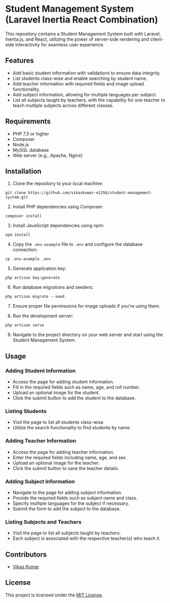 # Student Management System (Laravel Inertia React Combination)

This repository contains a Student Management System built with Laravel, Inertia.js, and React, utilizing the power of server-side rendering and client-side interactivity for seamless user experience.

## Features

- Add basic student information with validations to ensure data integrity.
- List students class-wise and enable searching by student name.
- Add teacher information with required fields and image upload functionality.
- Add subject information, allowing for multiple languages per subject.
- List all subjects taught by teachers, with the capability for one teacher to teach multiple subjects across different classes.

## Requirements

- PHP 7.3 or higher
- Composer
- Node.js
- MySQL database
- Web server (e.g., Apache, Nginx)

## Installation

1. Clone the repository to your local machine:

```
git clone https://github.com/vikaskumar-e1256/student-management-system.git
```

2. Install PHP dependencies using Composer:

```
composer install
```

3. Install JavaScript dependencies using npm:

```
npm install
```

4. Copy the `.env.example` file to `.env` and configure the database connection:

```
cp .env.example .env
```

5. Generate application key:

```
php artisan key:generate
```

6. Run database migrations and seeders:

```
php artisan migrate --seed
```

7. Ensure proper file permissions for image uploads if you're using them.

8. Run the development server:

```
php artisan serve
```

9. Navigate to the project directory on your web server and start using the Student Management System.

## Usage

### Adding Student Information

- Access the page for adding student information.
- Fill in the required fields such as name, age, and roll number.
- Upload an optional image for the student.
- Click the submit button to add the student to the database.

### Listing Students

- Visit the page to list all students class-wise.
- Utilize the search functionality to find students by name.

### Adding Teacher Information

- Access the page for adding teacher information.
- Enter the required fields including name, age, and sex.
- Upload an optional image for the teacher.
- Click the submit button to save the teacher details.

### Adding Subject Information

- Navigate to the page for adding subject information.
- Provide the required fields such as subject name and class.
- Specify multiple languages for the subject if necessary.
- Submit the form to add the subject to the database.

### Listing Subjects and Teachers

- Visit the page to list all subjects taught by teachers.
- Each subject is associated with the respective teacher(s) who teach it.

## Contributors

- [Vikas Kumar](https://github.com/vikaskumar-e1256)

## License

This project is licensed under the [MIT License](LICENSE).
